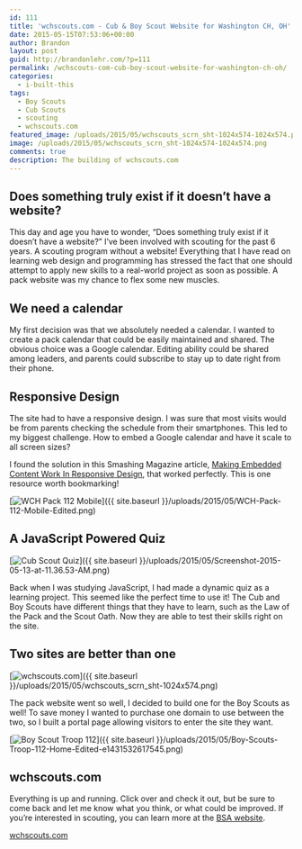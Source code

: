 ```yaml
---
id: 111
title: 'wchscouts.com - Cub & Boy Scout Website for Washington CH, OH'
date: 2015-05-15T07:53:06+00:00
author: Brandon
layout: post
guid: http://brandonlehr.com/?p=111
permalink: /wchscouts-com-cub-boy-scout-website-for-washington-ch-oh/
categories:
  - i-built-this
tags:
  - Boy Scouts
  - Cub Scouts
  - scouting
  - wchscouts.com
featured_image: /uploads/2015/05/wchscouts_scrn_sht-1024x574-1024x574.png
image: /uploads/2015/05/wchscouts_scrn_sht-1024x574-1024x574.png
comments: true
description: The building of wchscouts.com
---
```

## Does something truly exist if it doesn&#8217;t have a website?

This day and age you have to wonder, &#8220;Does something truly exist if it doesn&#8217;t have a website?&#8221; I&#8217;ve been involved with scouting for the past 6 years. A scouting program without a website! Everything that I have read on learning web design and programming has stressed the fact that one should attempt to apply new skills to a real-world project as soon as possible. A pack website was my chance to flex some new muscles.

## We need a calendar

My first decision was that we absolutely needed a calendar. I wanted to create a pack calendar that could be easily maintained and shared. The obvious choice was a Google calendar. Editing ability could be shared among leaders, and parents could subscribe to stay up to date right from their phone.<!--more-->

## Responsive Design

The site had to have a responsive design. I was sure that most visits would be from parents checking the schedule from their smartphones. This led to my biggest challenge. How to embed a Google calendar and have it scale to all screen sizes?

I found the solution in this Smashing Magazine article, [Making Embedded Content Work In Responsive Design](http://www.smashingmagazine.com/2014/02/27/making-embedded-content-work-in-responsive-design/), that worked perfectly. This is one resource worth bookmarking!

[<img class="img-rounded img-border img-md img-center" src="{{ site.baseurl }}/uploads/2015/05/WCH-Pack-112-Mobile-Edited.png?fit=448%2C694" alt="WCH Pack 112 Mobile" srcset="{{ site.baseurl }}/uploads/2015/05/WCH-Pack-112-Mobile-Edited.png?w=448 448w, {{ site.baseurl }}/uploads/2015/05/WCH-Pack-112-Mobile-Edited.png?resize=194%2C300 194w, {{ site.baseurl }}/uploads/2015/05/WCH-Pack-112-Mobile-Edited.png?resize=300%2C465 300w" sizes="(max-width: 448px) 100vw, 448px" data-recalc-dims="1" />]({{ site.baseurl }}/uploads/2015/05/WCH-Pack-112-Mobile-Edited.png)

## A JavaScript Powered Quiz

[<img class="img-rounded img-border" src="{{ site.baseurl }}/uploads/2015/05/Screenshot-2015-05-13-at-11.36.53-AM-1024x612.png?fit=640%2C383" alt="Cub Scout Quiz" srcset="{{ site.baseurl }}/uploads/2015/05/Screenshot-2015-05-13-at-11.36.53-AM.png?resize=1024%2C612 1024w, {{ site.baseurl }}/uploads/2015/05/Screenshot-2015-05-13-at-11.36.53-AM.png?resize=300%2C179 300w, {{ site.baseurl }}/uploads/2015/05/Screenshot-2015-05-13-at-11.36.53-AM.png?w=1157 1157w" sizes="(max-width: 640px) 100vw, 640px" data-recalc-dims="1" />]({{ site.baseurl }}/uploads/2015/05/Screenshot-2015-05-13-at-11.36.53-AM.png)

Back when I was studying JavaScript, I had made a dynamic quiz as a learning project. This seemed like the perfect time to use it! The Cub and Boy Scouts have different things that they have to learn, such as the Law of the Pack and the Scout Oath. Now they are able to test their skills right on the site.

## Two sites are better than one

[<img class="img-rounded" src="{{ site.baseurl }}/uploads/2015/05/wchscouts_scrn_sht-1024x574-1024x574.png?fit=640%2C359" alt="wchscouts.com" srcset="{{ site.baseurl }}/uploads/2015/05/wchscouts_scrn_sht-1024x574.png?resize=1024%2C574 1024w, {{ site.baseurl }}/uploads/2015/05/wchscouts_scrn_sht-1024x574.png?resize=300%2C168 300w" sizes="(max-width: 640px) 100vw, 640px" data-recalc-dims="1" />]({{ site.baseurl }}/uploads/2015/05/wchscouts_scrn_sht-1024x574.png)

The pack website went so well, I decided to build one for the Boy Scouts as well! To save money I wanted to purchase one domain to use between the two, so I built a portal page allowing visitors to enter the site they want.

[<img class="img-rounded" src="{{ site.baseurl }}/uploads/2015/05/Boy-Scouts-Troop-112-Home-Edited-e1431532617545-1024x287.png?fit=640%2C179" alt="Boy Scout Troop 112" srcset="{{ site.baseurl }}/uploads/2015/05/Boy-Scouts-Troop-112-Home-Edited-e1431532617545.png?resize=1024%2C287 1024w, {{ site.baseurl }}/uploads/2015/05/Boy-Scouts-Troop-112-Home-Edited-e1431532617545.png?resize=300%2C84 300w, {{ site.baseurl }}/uploads/2015/05/Boy-Scouts-Troop-112-Home-Edited-e1431532617545.png?w=1350 1350w, {{ site.baseurl }}/uploads/2015/05/Boy-Scouts-Troop-112-Home-Edited-e1431532617545.png?w=1280 1280w" sizes="(max-width: 640px) 100vw, 640px" data-recalc-dims="1" />]({{ site.baseurl }}/uploads/2015/05/Boy-Scouts-Troop-112-Home-Edited-e1431532617545.png)

## wchscouts.com

Everything is up and running. Click over and check it out, but be sure to come back and let me know what you think, or what could be improved. If you&#8217;re interested in scouting, you can learn more at the [BSA website](http://www.scouting.org/).

[wchscouts.com](http://wchscouts.com/)

&nbsp;
